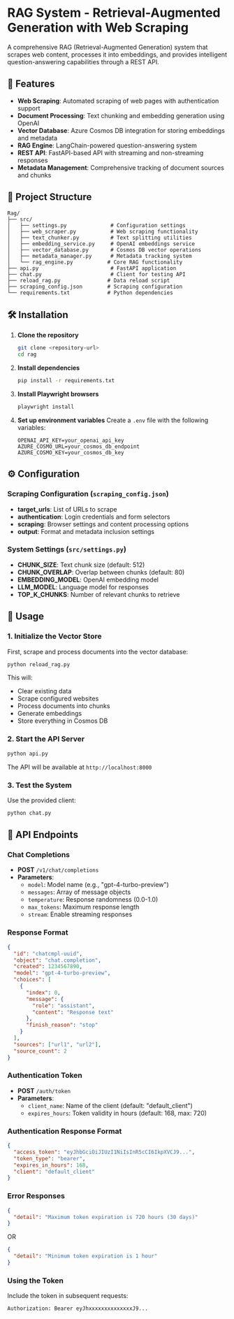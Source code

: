 # RAG System - Retrieval-Augmented Generation with Web Scraping

A comprehensive RAG (Retrieval-Augmented Generation) system that scrapes web content, processes it into embeddings, and provides intelligent question-answering capabilities through a REST API.

## 🚀 Features

- **Web Scraping**: Automated scraping of web pages with authentication support
- **Document Processing**: Text chunking and embedding generation using OpenAI
- **Vector Database**: Azure Cosmos DB integration for storing embeddings and metadata
- **RAG Engine**: LangChain-powered question-answering system
- **REST API**: FastAPI-based API with streaming and non-streaming responses
- **Metadata Management**: Comprehensive tracking of document sources and chunks

## 📁 Project Structure

```
Rag/
├── src/
│   ├── settings.py              # Configuration settings
│   ├── web_scraper.py           # Web scraping functionality
│   ├── text_chunker.py          # Text splitting utilities
│   ├── embedding_service.py     # OpenAI embeddings service
│   ├── vector_database.py       # Cosmos DB vector operations
│   ├── metadata_manager.py      # Metadata tracking system
│   └── rag_engine.py           # Core RAG functionality
├── api.py                       # FastAPI application
├── chat.py                      # Client for testing API
├── reload_rag.py               # Data reload script
├── scraping_config.json        # Scraping configuration
└── requirements.txt            # Python dependencies
```

## 🛠️ Installation

1. **Clone the repository**
   ```bash
   git clone <repository-url>
   cd rag
   ```

2. **Install dependencies**
   ```bash
   pip install -r requirements.txt
   ```

3. **Install Playwright browsers**
   ```bash
   playwright install
   ```

4. **Set up environment variables**
   Create a `.env` file with the following variables:
   ```env
   OPENAI_API_KEY=your_openai_api_key
   AZURE_COSMO_URL=your_cosmos_db_endpoint
   AZURE_COSMO_KEY=your_cosmos_db_key
   ```

## ⚙️ Configuration

### Scraping Configuration (`scraping_config.json`)
- **target_urls**: List of URLs to scrape
- **authentication**: Login credentials and form selectors
- **scraping**: Browser settings and content processing options
- **output**: Format and metadata inclusion settings

### System Settings (`src/settings.py`)
- **CHUNK_SIZE**: Text chunk size (default: 512)
- **CHUNK_OVERLAP**: Overlap between chunks (default: 80)
- **EMBEDDING_MODEL**: OpenAI embedding model
- **LLM_MODEL**: Language model for responses
- **TOP_K_CHUNKS**: Number of relevant chunks to retrieve

## 🚀 Usage

### 1. Initialize the Vector Store

First, scrape and process documents into the vector database:

```bash
python reload_rag.py
```

This will:
- Clear existing data
- Scrape configured websites
- Process documents into chunks
- Generate embeddings
- Store everything in Cosmos DB

### 2. Start the API Server

```bash
python api.py
```

The API will be available at `http://localhost:8000`

### 3. Test the System

Use the provided client:

```bash
python chat.py
```

## 📡 API Endpoints

### Chat Completions
- **POST** `/v1/chat/completions`
- **Parameters**:
  - `model`: Model name (e.g., "gpt-4-turbo-preview")
  - `messages`: Array of message objects
  - `temperature`: Response randomness (0.0-1.0)
  - `max_tokens`: Maximum response length
  - `stream`: Enable streaming responses

### Response Format
```json
{
  "id": "chatcmpl-uuid",
  "object": "chat.completion",
  "created": 1234567890,
  "model": "gpt-4-turbo-preview",
  "choices": [
    {
      "index": 0,
      "message": {
        "role": "assistant",
        "content": "Response text"
      },
      "finish_reason": "stop"
    }
  ],
  "sources": ["url1", "url2"],
  "source_count": 2
}

```

### Authentication Token
- **POST** `/auth/token`
- **Parameters**:
  - `client_name`: Name of the client (default: "default_client")
  - `expires_hours`: Token validity in hours (default: 168, max: 720)

### Authentication Response Format
```json
{
  "access_token": "eyJhbGciOiJIUzI1NiIsInR5cCI6IkpXVCJ9...",
  "token_type": "bearer",
  "expires_in_hours": 168,
  "client": "default_client"
}
```

### Error Responses
```json
{
  "detail": "Maximum token expiration is 720 hours (30 days)"
}
```
OR
```json
{
  "detail": "Minimum token expiration is 1 hour"
}
```

### Using the Token
Include the token in subsequent requests:
```http
Authorization: Bearer eyJhxxxxxxxxxxxxxxJ9...
```
